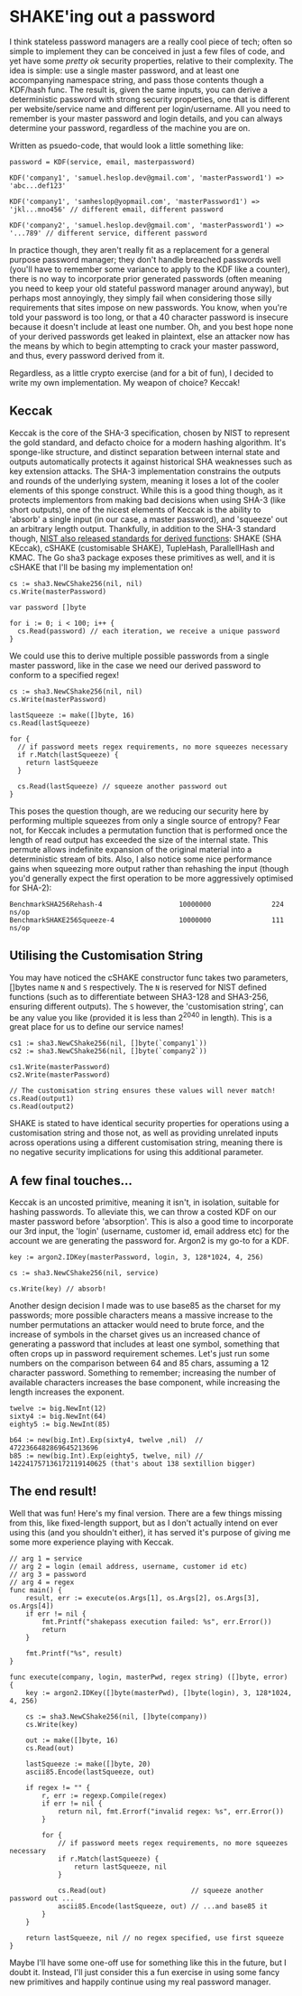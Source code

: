 # SHAKE'ing out a password

I think stateless password managers are a really cool piece of tech; often so simple to implement they can be conceived in just a few files of code, and yet have some _pretty ok_ security properties, relative to their complexity. The idea is simple: use a single master password, and at least one accompanying namespace string, and pass those contents though a KDF/hash func. The result is, given the same inputs, you can derive a deterministic password with strong security properties, one that is different per website/service name and different per login/username. All you need to remember is your master password and login details, and you can always determine your password, regardless of the machine you are on. 

Written as psuedo-code, that would look a little something like:
```
password = KDF(service, email, masterpassword)

KDF('company1', 'samuel.heslop.dev@gmail.com', 'masterPassword1') => 'abc...def123'

KDF('company1', 'samheslop@yopmail.com', 'masterPassword1') => 'jkl...mno456' // different email, different password

KDF('company2', 'samuel.heslop.dev@gmail.com', 'masterPassword1') => '...789' // different service, different password
```

In practice though, they aren't really fit as a replacement for a general purpose password manager; they don't handle breached passwords well (you'll have to remember some variance to apply to the KDF like a counter), there is no way to incorporate prior generated passwords (often meaning you need to keep your old stateful password manager around anyway), but perhaps most annoyingly, they simply fail when considering those silly requirements that sites impose on new passwords. You know, when you're told your password is too long, or that a 40 character password is insecure because it doesn't include at least one number. Oh, and you best hope none of your derived passwords get leaked in plaintext, else an attacker now has the means by which to begin attempting to crack your master password, and thus, every password derived from it.	

Regardless, as a little crypto exercise (and for a bit of fun), I decided to write my own implementation. My weapon of choice? Keccak!

## Keccak
Keccak is the core of the SHA-3 specification, chosen by NIST to represent the gold standard, and defacto choice for a modern hashing algorithm. It's sponge-like structure, and distinct separation between internal state and outputs automatically protects it against historical SHA weaknesses such as key extension attacks. The SHA-3 implementation constrains the outputs and rounds of the underlying system, meaning it loses a lot of the cooler elements of this sponge construct. While this is a good thing though, as it protects implementors from making bad decisions when using SHA-3 (like short outputs), one of the nicest elements of Keccak is the ability to 'absorb' a single input (in our case, a master password), and 'squeeze' out an arbitrary length output. Thankfully, in addition to the SHA-3 standard though, [NIST also released standards for derived functions](https://nvlpubs.nist.gov/nistpubs/SpecialPublications/NIST.SP.800-185.pdf#27): SHAKE (SHA KEccak), cSHAKE (customisable SHAKE), TupleHash, ParallellHash and KMAC. The Go sha3 package exposes these primitives as well, and it is cSHAKE that I'll be basing my implementation on!    

```
cs := sha3.NewCShake256(nil, nil)
cs.Write(masterPassword)

var password []byte

for i := 0; i < 100; i++ {
  cs.Read(password) // each iteration, we receive a unique password
}
```

We could use this to derive multiple possible passwords from a single master password, like in the case we need our derived password to conform to a specified regex!

```
cs := sha3.NewCShake256(nil, nil)
cs.Write(masterPassword)

lastSqueeze := make([]byte, 16)
cs.Read(lastSqueeze)

for {
  // if password meets regex requirements, no more squeezes necessary
  if r.Match(lastSqueeze) {
    return lastSqueeze
  }

  cs.Read(lastSqueeze) // squeeze another password out
}
```

This poses the question though, are we reducing our security here by performing multiple squeezes from only a single source of entropy? Fear not, for Keccak includes a permutation function that is performed once the length of read output has exceeded the size of the internal state. This permute allows indefinite expansion of the original material into a deterministic stream of bits. Also, I also notice some nice performance gains when squeezing more output rather than rehashing the input (though you'd generally expect the first operation to be more aggressively optimised for SHA-2):
```
BenchmarkSHA256Rehash-4                   10000000               224 ns/op
BenchmarkSHAKE256Squeeze-4                10000000               111 ns/op
```

## Utilising the Customisation String
You may have noticed the cSHAKE constructor func takes two parameters, []bytes name `N` and `S` respectively. The `N` is reserved for NIST defined functions (such as to differentiate between SHA3-128 and SHA3-256, ensuring different outputs). The `S` however, the 'customisation string', can be any value you like (provided it is less than 2<sup>2040</sup> in length). This is a great place for us to define our service names!

```
cs1 := sha3.NewCShake256(nil, []byte(`company1`))
cs2 := sha3.NewCShake256(nil, []byte(`company2`))

cs1.Write(masterPassword)
cs2.Write(masterPassword)

// The customisation string ensures these values will never match!
cs.Read(output1) 
cs.Read(output2)
```

SHAKE is stated to have identical security properties for operations using a customisation string and those not, as well as providing unrelated inputs across operations using a different customisation string, meaning there is no negative security implications for using this additional parameter.

## A few final touches...
Keccak is an uncosted primitive, meaning it isn't, in isolation, suitable for hashing passwords. To alleviate this, we can throw a costed KDF on our master password before 'absorption'. This is also a good time to incorporate our 3rd input, the 'login' (username, customer id, email address etc) for the account we are generating the password for. Argon2 is my go-to for a KDF. 

```
key := argon2.IDKey(masterPassword, login, 3, 128*1024, 4, 256)

cs := sha3.NewCShake256(nil, service)

cs.Write(key) // absorb!
```

Another design decision I made was to use base85 as the charset for my passwords; more possible characters means a massive increase to the number permutations an attacker would need to brute force, and the increase of symbols in the charset gives us an increased chance of generating a password that includes at least one symbol, something that often crops up in password requirement schemes. Let's just run some numbers on the comparison between 64 and 85 chars, assuming a 12 character password. Something to remember; increasing the number of available characters increases the base component, while increasing the length increases the exponent.

```
twelve := big.NewInt(12)
sixty4 := big.NewInt(64)
eighty5 := big.NewInt(85)

b64 := new(big.Int).Exp(sixty4, twelve ,nil)  //   4722366482869645213696 
b85 := new(big.Int).Exp(eighty5, twelve, nil) // 142241757136172119140625 (that's about 138 sextillion bigger)
```

## The end result!
Well that was fun! Here's my final version. There are a few things missing from this, like fixed-length support, but as I don't actually intend on ever using this (and you shouldn't either), it has served it's purpose of giving me some more experience playing with Keccak.

```
// arg 1 = service
// arg 2 = login (email address, username, customer id etc)
// arg 3 = password
// arg 4 = regex
func main() {
	result, err := execute(os.Args[1], os.Args[2], os.Args[3], os.Args[4])
	if err != nil {
		fmt.Printf("shakepass execution failed: %s", err.Error())
		return
	}

	fmt.Printf("%s", result)
}

func execute(company, login, masterPwd, regex string) ([]byte, error) {
	key := argon2.IDKey([]byte(masterPwd), []byte(login), 3, 128*1024, 4, 256)

	cs := sha3.NewCShake256(nil, []byte(company))
	cs.Write(key)

	out := make([]byte, 16)
	cs.Read(out)

	lastSqueeze := make([]byte, 20)
	ascii85.Encode(lastSqueeze, out)

	if regex != "" {
		r, err := regexp.Compile(regex)
		if err != nil {
			return nil, fmt.Errorf("invalid regex: %s", err.Error())
		}

		for {
			// if password meets regex requirements, no more squeezes necessary
			if r.Match(lastSqueeze) {
				return lastSqueeze, nil
			}

			cs.Read(out)                     // squeeze another password out ...
			ascii85.Encode(lastSqueeze, out) // ...and base85 it
		}
	}

	return lastSqueeze, nil // no regex specified, use first squeeze
}
```

Maybe I'll have some one-off use for something like this in the future, but I doubt it. Instead, I'll just consider this a fun exercise in using some fancy new primitives and happily continue using my real password manager.
